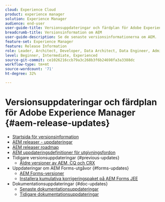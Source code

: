 ```yaml
---
cloud: Experience Cloud
product: experience manager
solution: Experience Manager
audience: end-user
user-guide-title: Versionsuppdateringar och färdplan för Adobe Experience Manager
breadcrumb-title: Versionsinformation om AEM
user-guide-description: Se de senaste versionsinformationerna om AEM.
feature-set: Experience Manager
feature: Release Information
role: Leader, Architect, Developer, Data Architect, Data Engineer, Admin, User
level: Beginner, Intermediate, Experienced
source-git-commit: ce1026216ccb79a3c268b3f6b24698fa3a3388dc
workflow-type: tm+mt
source-wordcount: '71'
ht-degree: 32%

---
```



# Versionsuppdateringar och färdplan för Adobe Experience Manager {#aem-release-updates}

+ [Startsida för versionsinformation](home.md)
+ [AEM releaser - uppdateringar](aem-releases-updates.md)
+ [AEM releaser roadmap](update-releases-roadmap.md)
+ [AEM uppdateringsdefinitioner för utgivningsfordon](update-release-vehicle-definitions.md)
+ Tidigare versionsuppdateringar {#previous-updates}
   + [Äldre versioner av AEM, CQ och CRX](aem-previous-versions.md)
+ Uppdateringar om AEM Forms-utgåvor {#forms-updates}
   + [AEM Forms-versioner](aem-forms-releases.md)
   + [Installera kumulativa korrigeringspaket på AEM Forms JEE](install-cfp-aem-forms-jee.md)
+ Dokumentationsuppdateringar {#doc-updates}
   + [Senaste dokumentationsuppdateringar](documentation-updates.md)
   + [Tidigare dokumentationsuppdateringar](previous-documentation-updates.md)
